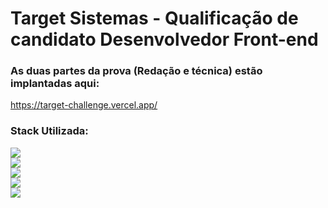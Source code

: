 # Target Sistemas - Qualificação de candidato Desenvolvedor Front-end

### As duas partes da prova (Redação e técnica) estão implantadas aqui: 
https://target-challenge.vercel.app/

### Stack Utilizada:
  <img src="https://img.shields.io/badge/Node.js-43853D?style=for-the-badge&logo=node.js&logoColor=white" />

  </br>
  
  <img src="https://img.shields.io/badge/TypeScript-007ACC?style=for-the-badge&logo=typescript&logoColor=white" /> 
  
  </br>

  <img src="https://img.shields.io/badge/angular-%23DD0031.svg?style=for-the-badge&logo=angular&logoColor=white" />
  
  </br>

  <img src="https://img.shields.io/badge/angular-%23DD0031.svg?style=for-the-badge&logo=angular&logoColor=white" />

  </br>

  <img src="https://img.shields.io/badge/SASS-hotpink.svg?style=for-the-badge&logo=SASS&logoColor=white" />

  






